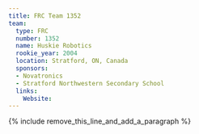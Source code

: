 ```yaml
---
title: FRC Team 1352
team:
  type: FRC
  number: 1352
  name: Huskie Robotics
  rookie_year: 2004
  location: Stratford, ON, Canada
  sponsors:
  - Novatronics
  - Stratford Northwestern Secondary School
  links:
    Website:
---
```


{% include remove_this_line_and_add_a_paragraph %}